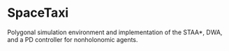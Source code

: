# SpaceTaxi
Polygonal simulation environment and implementation of the STAA*, DWA, and a PD controller for nonholonomic agents.
